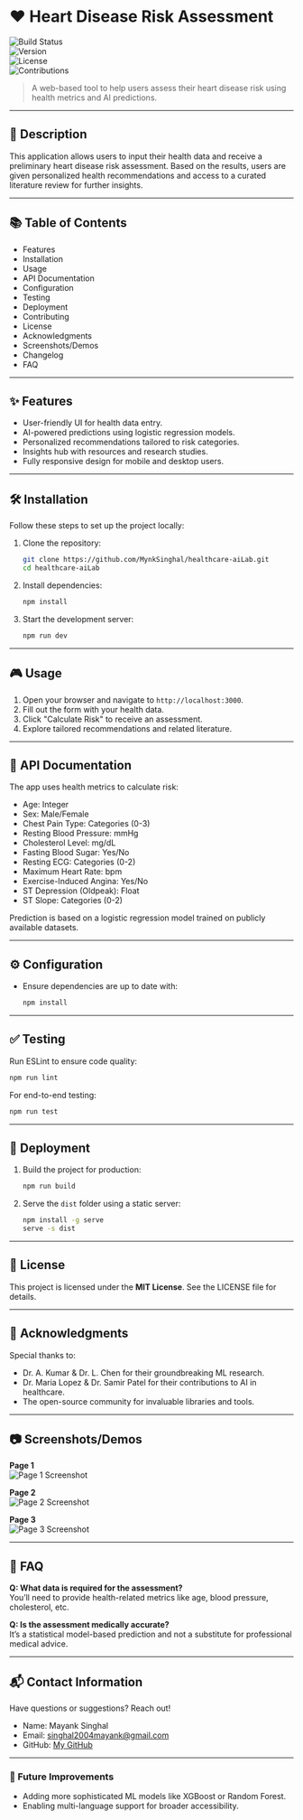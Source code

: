 # ❤️ Heart Disease Risk Assessment

![Build Status](https://img.shields.io/badge/build-passing-brightgreen.svg)  
![Version](https://img.shields.io/badge/version-1.0.0-blue.svg)  
![License](https://img.shields.io/badge/license-MIT-brightgreen.svg)  
![Contributions](https://img.shields.io/badge/contributions-welcome-brightgreen.svg)  

> A web-based tool to help users assess their heart disease risk using health metrics and AI predictions.

---

## 📝 Description
This application allows users to input their health data and receive a preliminary heart disease risk assessment. Based on the results, users are given personalized health recommendations and access to a curated literature review for further insights.

---

## 📚 Table of Contents
- Features
- Installation
- Usage
- API Documentation
- Configuration
- Testing
- Deployment
- Contributing
- License
- Acknowledgments
- Screenshots/Demos
- Changelog
- FAQ

---

## ✨ Features
- User-friendly UI for health data entry.
- AI-powered predictions using logistic regression models.
- Personalized recommendations tailored to risk categories.
- Insights hub with resources and research studies.
- Fully responsive design for mobile and desktop users.

---

## 🛠️ Installation
Follow these steps to set up the project locally:

1. Clone the repository:
   ```bash
   git clone https://github.com/MynkSinghal/healthcare-aiLab.git
   cd healthcare-aiLab
   ```

2. Install dependencies:
   ```bash
   npm install
   ```

3. Start the development server:
   ```bash
   npm run dev
   ```

---

## 🎮 Usage
1. Open your browser and navigate to `http://localhost:3000`.
2. Fill out the form with your health data.
3. Click "Calculate Risk" to receive an assessment.
4. Explore tailored recommendations and related literature.

---

## 📡 API Documentation
The app uses health metrics to calculate risk:
- Age: Integer  
- Sex: Male/Female  
- Chest Pain Type: Categories (0-3)  
- Resting Blood Pressure: mmHg  
- Cholesterol Level: mg/dL  
- Fasting Blood Sugar: Yes/No  
- Resting ECG: Categories (0-2)  
- Maximum Heart Rate: bpm  
- Exercise-Induced Angina: Yes/No  
- ST Depression (Oldpeak): Float  
- ST Slope: Categories (0-2)

Prediction is based on a logistic regression model trained on publicly available datasets.

---

## ⚙️ Configuration

- Ensure dependencies are up to date with:
   ```bash
   npm install
   ```

---

## ✅ Testing
Run ESLint to ensure code quality:
   ```bash
   npm run lint
   ```

For end-to-end testing:
   ```bash
   npm run test
   ```

---

## 🚀 Deployment
1. Build the project for production:
   ```bash
   npm run build
   ```
2. Serve the `dist` folder using a static server:
   ```bash
   npm install -g serve
   serve -s dist
   ```

---

## 📜 License
This project is licensed under the **MIT License**. See the LICENSE file for details.

---

## 🙏 Acknowledgments
Special thanks to:
- Dr. A. Kumar & Dr. L. Chen for their groundbreaking ML research.  
- Dr. Maria Lopez & Dr. Samir Patel for their contributions to AI in healthcare.  
- The open-source community for invaluable libraries and tools.

---

## 📷 Screenshots/Demos
**Page 1**  
![Page 1 Screenshot](./images/page1.png)

**Page 2**  
![Page 2 Screenshot](./images/page2.png)

**Page 3**  
![Page 3 Screenshot](./images/page3.png)

---

## 💬 FAQ

**Q: What data is required for the assessment?**  
You’ll need to provide health-related metrics like age, blood pressure, cholesterol, etc.  

**Q: Is the assessment medically accurate?**  
It’s a statistical model-based prediction and not a substitute for professional medical advice.  

---

## 📬 Contact Information
Have questions or suggestions? Reach out!  
- Name: Mayank Singhal  
- Email: [singhal2004mayank@gmail.com](mailto:singhal2004mayank@gmail.com)  
- GitHub: [My GitHub](https://github.com/MynkSinghal)

---

### 🚧 Future Improvements
- Adding more sophisticated ML models like XGBoost or Random Forest.
- Enabling multi-language support for broader accessibility.


